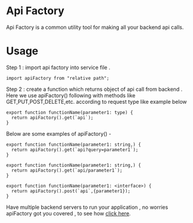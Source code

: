 # Api Factory

Api Factory is a common utility tool for making all your backend api calls.

# Usage

Step 1 : import api factory into service file .

```
import apiFactory from "relative path";
```

Step 2 : create a function which returns object of api call from backend .
<br>
Here we use apiFactory() following with methods like GET,PUT,POST,DELETE,etc. according to request type
like  example below
```
export function functionName(parameter1: type) {
  return apiFactory().get(`api`);
}
```

Below are some examples of apiFactory() - 
```
export function functionName(parameter1: string,) {
  return apiFactory().get(`api?query=parameter1`);
}
```
```
export function functionName(parameter1: string,) {
  return apiFactory().get(`api/parameter1`);
}
```
```
export function functionName(parameter1: <interface>) {
  return apiFactory().post(`api`,{parameter1});
}
```

Have multiple backend servers to run your application , no worries apiFactory got you covered , to see how [click here]().